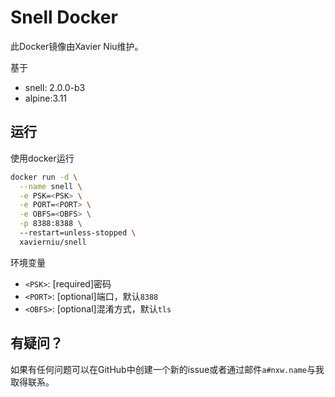 # Snell Docker

此Docker镜像由Xavier Niu维护。

基于

- snell: 2.0.0-b3
- alpine:3.11

## 运行

使用docker运行

```bash
docker run -d \
  --name snell \
  -e PSK=<PSK> \
  -e PORT=<PORT> \
  -e OBFS=<OBFS> \
  -p 8388:8388 \ 
  --restart=unless-stopped \
  xavierniu/snell
```

环境变量

- `<PSK>`: [required]密码
- `<PORT>`: [optional]端口，默认`8388`
- `<OBFS>`: [optional]混淆方式，默认`tls`

## 有疑问？

如果有任何问题可以在GitHub中创建一个新的issue或者通过邮件`a#nxw.name`与我取得联系。